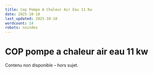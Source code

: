```yaml
---
title: Cop Pompe A Chaleur Air Eau 11 Kw
date: 2025-10-10
last_updated: 2025-10-10
wordcount: 14
robots: noindex
---
```


# COP pompe a chaleur air eau 11 kw

Contenu non disponible – hors sujet.